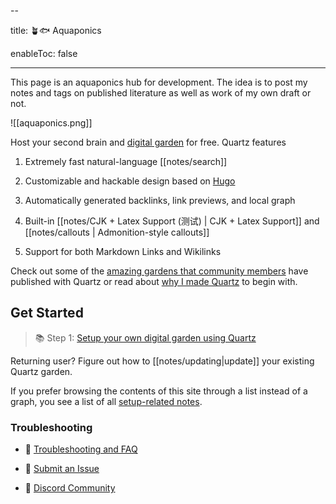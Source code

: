 --

title: 🪴🐟 Aquaponics

enableToc: false

---

This page is an aquaponics hub for development. The idea is to post my notes and tags on published literature as well as work of my own draft or not.

  ![[aquaponics.png]]



  

Host your second brain and [digital garden](https://jzhao.xyz/posts/networked-thought) for free. Quartz features

  

1. Extremely fast natural-language [[notes/search]]

2. Customizable and hackable design based on [Hugo](https://gohugo.io/)

3. Automatically generated backlinks, link previews, and local graph

4. Built-in [[notes/CJK + Latex Support (测试) | CJK + Latex Support]] and [[notes/callouts | Admonition-style callouts]]

5. Support for both Markdown Links and Wikilinks

  

Check out some of the [amazing gardens that community members](notes/showcase.md) have published with Quartz or read about [why I made Quartz](notes/philosophy.md) to begin with.

  

## Get Started

> 📚 Step 1: [Setup your own digital garden using Quartz](notes/setup.md)

  

Returning user? Figure out how to [[notes/updating|update]] your existing Quartz garden.

  

If you prefer browsing the contents of this site through a list instead of a graph, you see a list of all [setup-related notes](/tags/setup).

  

### Troubleshooting

- 🚧 [Troubleshooting and FAQ](notes/troubleshooting.md)

- 🐛 [Submit an Issue](https://github.com/jackyzha0/quartz/issues)

- 👀 [Discord Community](https://discord.gg/cRFFHYye7t)